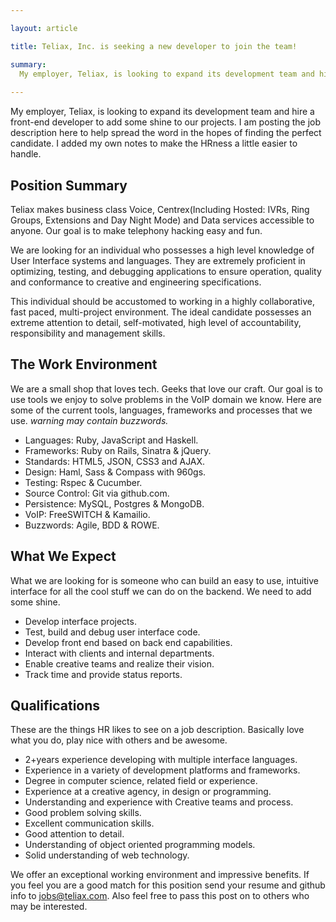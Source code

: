 ```yaml
---

layout: article

title: Teliax, Inc. is seeking a new developer to join the team!

summary: 
  My employer, Teliax, is looking to expand its development team and hire a front-end developer to add some shine to our projects. I am posting the job description here to help spread the word in the hopes of finding the perfect candidate. I added my own notes to make the HRness a little easier to handle.
  
---
```


My employer, Teliax, is looking to expand its development team and hire a front-end developer to add some shine to our projects. I am posting the job description here to help spread the word in the hopes of finding the perfect candidate. I added my own notes to make the HRness a little easier to handle.

## Position Summary
Teliax makes business class Voice, Centrex(Including Hosted: IVRs, Ring Groups, Extensions and Day Night Mode) and Data services accessible to anyone. Our goal is to make telephony hacking easy and fun. 

We are looking for an individual who possesses a high level knowledge of User Interface systems and languages. They are extremely proficient in optimizing, testing, and debugging applications to ensure operation, quality and conformance to creative and engineering specifications.

This individual should be accustomed to working in a highly collaborative, fast paced, multi-project environment. The ideal candidate possesses an extreme attention to detail, self-motivated, high level of accountability, responsibility and management skills.


## The Work Environment
We are a small shop that loves tech. Geeks that love our craft. Our goal is to use tools we enjoy to solve problems in the VoIP domain we know. Here are some of the current tools, languages, frameworks and processes that we use. *warning may contain buzzwords.*

- Languages: Ruby, JavaScript and Haskell.
- Frameworks: Ruby on Rails, Sinatra & jQuery.
- Standards: HTML5, JSON, CSS3 and AJAX.
- Design: Haml, Sass & Compass with 960gs.
- Testing: Rspec & Cucumber.
- Source Control: Git via github.com.
- Persistence: MySQL, Postgres & MongoDB.
- VoIP: FreeSWITCH & Kamailio.
- Buzzwords: Agile, BDD & ROWE.


## What We Expect
What we are looking for is someone who can build an easy to use, intuitive interface for all the cool stuff we can do on the backend. We need to add some shine.

- Develop interface projects.
- Test, build and debug user interface code.
- Develop front end based on back end capabilities.
- Interact with clients and internal departments.
- Enable creative teams and realize their vision.
- Track time and provide status reports.


## Qualifications
These are the things HR likes to see on a job description. Basically love what you do, play nice with others and be awesome.

- 2+years experience developing with multiple interface languages.
- Experience in a variety of development platforms and frameworks.
- Degree in computer science, related field or experience.
- Experience at a creative agency, in design or programming.
- Understanding and experience with Creative teams and process.
- Good problem solving skills.
- Excellent communication skills.
- Good attention to detail.
- Understanding of object oriented programming models.
- Solid understanding of web technology.


We offer an exceptional working environment and impressive benefits. If you feel you are a good match for this position send your resume and github info to jobs@teliax.com. Also feel free to pass this post on to others who may be interested.